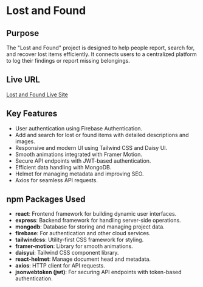 # Lost and Found

## Purpose
The "Lost and Found" project is designed to help people report, search for, and recover lost items efficiently. It connects users to a centralized platform to log their findings or report missing belongings.

## Live URL
[Lost and Found Live Site](#)

## Key Features
- User authentication using Firebase Authentication.
- Add and search for lost or found items with detailed descriptions and images.
- Responsive and modern UI using Tailwind CSS and Daisy UI.
- Smooth animations integrated with Framer Motion.
- Secure API endpoints with JWT-based authentication.
- Efficient data handling with MongoDB.
- Helmet for managing metadata and improving SEO.
- Axios for seamless API requests.

## npm Packages Used
- **react**: Frontend framework for building dynamic user interfaces.
- **express**: Backend framework for handling server-side operations.
- **mongodb**: Database for storing and managing project data.
- **firebase**: For authentication and other cloud services.
- **tailwindcss**: Utility-first CSS framework for styling.
- **framer-motion**: Library for smooth animations.
- **daisyui**: Tailwind CSS component library.
- **react-helmet**: Manage document head and metadata.
- **axios**: HTTP client for API requests.
- **jsonwebtoken (jwt)**: For securing API endpoints with token-based authentication.


